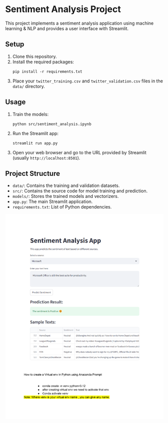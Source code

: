 # Sentiment Analysis Project

This project implements a sentiment analysis application using machine learning & NLP and provides a user interface with Streamlit.


## Setup

1. Clone this repository.
2. Install the required packages:
   ```
   pip install -r requirements.txt
   ```
3. Place your `twitter_training.csv` and `twitter_validation.csv` files in the `data/` directory.

## Usage

1. Train the models:
   ```
   python src/sentiment_analysis.ipynb
   ```
2. Run the Streamlit app:
   ```
   streamlit run app.py
   ```
3. Open your web browser and go to the URL provided by Streamlit (usually `http://localhost:8501`).

## Project Structure

- `data/`: Contains the training and validation datasets.
- `src/`: Contains the source code for model training and prediction.
- `models/`: Stores the trained models and vectorizers.
- `app.py`: The main Streamlit application.
- `requirements.txt`: List of Python dependencies.


![alt text](image.png)
